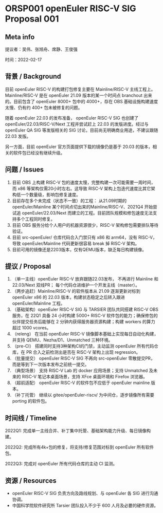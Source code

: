 # ORSP001 openEuler RISC-V SIG Proposal 001

## Meta info

提议者：吴伟、张旭舟、席静、王俊强

时间：2022-02-17

## 背景 / Background

目前 openEuler RISC-V 的构建打包修复主要在 Mainline/RISC-V 主线工程上。 Mainline/RISC-V 是在 openEuler 21.09 版本的某一个时间点 branchout 出来的。目前包含了 openEuler 8000+ 包中的 4000+，存在 OBS 基础设施构建速度太慢、仍有约 400+ 包未被修复的问题。

随着 openEuler 22.03 的发布准备， openEuler RISC-V SIG 也创建了 openEuler/22.03/RISC-V/Next 工程并尝试赶上 22.03 的发版进度。经过与 openEuler QA SIG 等发版相关的 SIG 讨论，目前尚无明确商业用途，不建议跟随 22.03 发版。

另一方面，目前 openEuler 官方页面提供下载的镜像仍是基于 20.03 的版本，相关的软件包已经没有继续升级。

## 问题 / Issues

1. 目前 OBS 上构建 RISC-V 包的速度太慢，完整构建一次可能需要一周时间，而 x86 等架构仅需20小时左右。这导致 RISC-V 架构上包迭代速度比其它架构低一个数量级，影响包修复速度。
2. 目前存在多个未完成（状态不一致）的工程： 从21.09时期的 openEuler/Mainline 某个时间点切出来的Mainline/RISC-V、2021Q4 开始尝试追 openEuler/22.03/Next 而建立的工程。目前团队规模和修包速度无法支持多个工程同时修复。
3. 目前 OBS 服务分给个人用户的机器资源很少，RISC-V 架构修包需要排队等待验证。
4. 目前 src-openEuler/ 仓库代码合入门禁只有 x86 和 arm64，没有 RISC-V，导致 openEuler/Mainline 代码更新很容易 break 掉 RISC-V 架构。
5. 目前可用的镜像还是2203版本，仅有QEMU版本，缺乏每日构建镜像。

## 提议 / Proposal

1. （单一主线）openEuler RISC-V 放弃跟随22.03发布， 不再进行 Mainline 和 22.03/Next 双线PR； 每个代码仓进维护一个开发主线（master）。
2. （两步追赶）Mainline/RISC-V 的软件版本从 21.09 逐渐更新对标到 openEuler x86 的 22.03 版本，构建状态稳定之后转入跟进 openEuler/Mainline 工程。
3. （基础架构）openEuler RISC-V SIG 与 TARSIER 团队共同搭建 RISC-V OBS 服务，在 22Q1 具备 24 小时构建 5000+ RISC-V 软件包的能力；确保修包的伙伴提交任务后能够在 2 分钟内获得服务器资源构建；构建 workers 的算力超过 1000 vcores。
4. （releng） 在当前 openEuler RISC-V 镜像脚本基础上实现每日自动化构建，并支持 QEMU、Nezha/D1、Unmatched 三种环境。
5. （pre-CI） 搭建同时支持3种架构CI的门禁，主动监测 openEuler 所有代码仓库，在 PR 合入之前检测出是否在 RISC-V 架构上出现 regression。
6. （批量提交） openEuler RISC-V SIG 不再向 src-openEuler 零散提交PR，而是等到下一次版本发布之前统一提交。
7. （典型场景） 支持 RISC-V Lab 的 docker 应用场景；支持 Unmatched 及未来的 RISC-V 笔记本桌面场景，支持 XFce 桌面环境和 Firefox 浏览器。
8. （超前适配） openEuler RISC-V 的软件包不应低于 openEuler mainline 版本。
9. （补丁托管） 继续以 gitee/openEuler-riscv/ 为中间仓，逐步镜像所有需要 porting 的软件包。

## 时间线 / Timeline

2022Q1: 完成单一主线合并、补丁集中托管、基础架构能力升级、每日镜像构建。

2022Q2: 完成所有4k+包的修复，将支持/修复范围对标到 openEuler 所有软件包。

2022Q3: 完成对 openEuler 所有代码仓库的主动 CI 监测。

## 资源 / Resources

- openEuler RISC-V SIG 负责方向及路线规划、与 openEuler 各 SIG 进行沟通协调。
- 中国科学院软件研究所 Tarsier 团队投入不少于 600 人月及必要的硬件资源。
